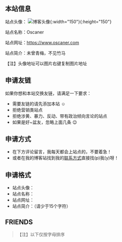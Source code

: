 ## 本站信息

站点头像： ![博客头像](https://q2.qlogo.cn/headimg_dl?bs=2573226076&dst_uin=2573226076&spec=640&url_enc=0&referer=bu_interface&term_type=PC){:width="150"}{:height="150"}

站点名称：Oscaner

站点网址：https://www.oscaner.com

站点简介：未曾青梅，不见竹马

【注】头像地址可以图片右键复制图片地址

## 申请友链

如果你想和本站交换友链，请满足一下要求：

- 需要友链的请先添加本站 :relaxed:
- 拒绝营销类站点
- 拒绝涉黄、暴力、反动、带有政治倾向言论的站点
- 如果是好~盆友，忽略上面几条 :wink:

## 申请方式

- 在下方评论留言，我每天都会上站点的，不要着急！
- 或者在我的博客站找到我的[联系方式](/about)直接找(p)我(y)呀！

## 申请格式

- 站点头像：
- 站点名称：
- 站点网址：
- 站点简介：（请少于15个字符）

## FRIENDS

> 【注】以下仅按字母排序
